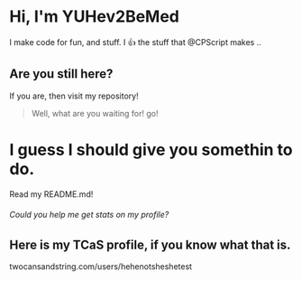 # Hi, I'm YUHev2BeMed
I make code for fun, and stuff.
I 👍 the stuff that @CPScript makes
..
## Are you still here?
If you are, then visit my repository!

>Well, what are you waiting for! go!
# I guess I should give you somethin to do.
Read my README.md!
###### Could you help me get stats on my profile?
## Here is my TCaS profile, if you know what that is.
twocansandstring.com/users/hehenotsheshetest
